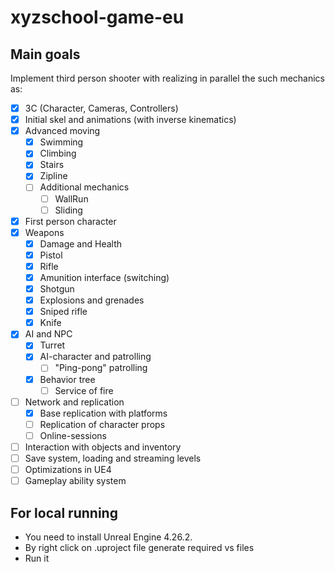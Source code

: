 # xyzschool-game-eu

## Main goals

Implement third person shooter with realizing in parallel the such mechanics as:

- [x] 3C (Character, Cameras, Controllers)
- [x] Initial skel and animations (with inverse kinematics)
- [x] Advanced moving
  - [x] Swimming
  - [x] Climbing
  - [x] Stairs
  - [x] Zipline
  - [ ] Additional mechanics
    - [ ] WallRun
    - [ ] Sliding
- [x] First person character
- [x] Weapons
  - [x] Damage and Health
  - [x] Pistol
  - [x] Rifle
  - [x] Amunition interface (switching)
  - [x] Shotgun
  - [x] Explosions and grenades
  - [x] Sniped rifle
  - [x] Knife
- [x] AI and NPC
  - [x] Turret
  - [x] AI-character and patrolling
    - [ ] "Ping-pong" patrolling
  - [x] Behavior tree
    - [ ] Service of fire
- [ ] Network and replication
  - [x] Base replication with platforms
  - [ ] Replication of character props
  - [ ] Online-sessions
- [ ] Interaction with objects and inventory
- [ ] Save system, loading and streaming levels
- [ ] Optimizations in UE4
- [ ] Gameplay ability system

## For local running

- You need to install Unreal Engine 4.26.2.
- By right click on .uproject file generate required vs files
- Run it
